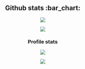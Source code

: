 <h2 align="center">Github stats :bar_chart:</h2>

<p align="center"><img src="https://profile-counter.glitch.me/{berni-1}/count.svg" /></p>

<p align="center"><img src="https://github-readme-stats.vercel.app/api/top-langs/?username=berni-1&langs_count=10&theme=tokyonight&layout=compact" /></p>

<h3 align="center">Profile stats</h3>
<p align="center"><img src="https://github-readme-stats.vercel.app/api?username=berni-1&show_icons=true&theme=synthwave" /></p>
<p align="center"><img src="https://github-readme-stats.vercel.app/api/pin/?username=berni-1&repo=github-readme-stats" /></p>
